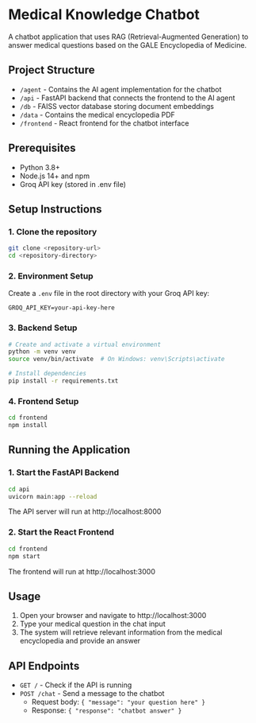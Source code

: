 # Medical Knowledge Chatbot

A chatbot application that uses RAG (Retrieval-Augmented Generation) to answer medical questions based on the GALE Encyclopedia of Medicine.

## Project Structure

- `/agent` - Contains the AI agent implementation for the chatbot
- `/api` - FastAPI backend that connects the frontend to the AI agent
- `/db` - FAISS vector database storing document embeddings
- `/data` - Contains the medical encyclopedia PDF
- `/frontend` - React frontend for the chatbot interface

## Prerequisites

- Python 3.8+
- Node.js 14+ and npm
- Groq API key (stored in .env file)

## Setup Instructions

### 1. Clone the repository

```bash
git clone <repository-url>
cd <repository-directory>
```

### 2. Environment Setup

Create a `.env` file in the root directory with your Groq API key:

```
GROQ_API_KEY=your-api-key-here
```

### 3. Backend Setup

```bash
# Create and activate a virtual environment
python -m venv venv
source venv/bin/activate  # On Windows: venv\Scripts\activate

# Install dependencies
pip install -r requirements.txt
```

### 4. Frontend Setup

```bash
cd frontend
npm install
```

## Running the Application

### 1. Start the FastAPI Backend

```bash
cd api
uvicorn main:app --reload
```

The API server will run at http://localhost:8000

### 2. Start the React Frontend

```bash
cd frontend
npm start
```

The frontend will run at http://localhost:3000

## Usage

1. Open your browser and navigate to http://localhost:3000
2. Type your medical question in the chat input
3. The system will retrieve relevant information from the medical encyclopedia and provide an answer

## API Endpoints

- `GET /` - Check if the API is running
- `POST /chat` - Send a message to the chatbot
  - Request body: `{ "message": "your question here" }`
  - Response: `{ "response": "chatbot answer" }` 